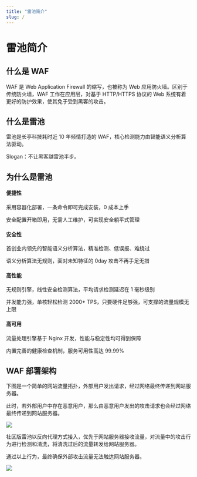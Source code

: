 ```yaml
---
title: "雷池简介"
slug: /
---
```


# 雷池简介

## 什么是 WAF

WAF 是 Web Application Firewall 的缩写，也被称为 Web 应用防火墙。区别于传统防火墙，WAF 工作在应用层，对基于 HTTP/HTTPS 协议的 Web 系统有着更好的防护效果，使其免于受到黑客的攻击。

## 什么是雷池

雷池是长亭科技耗时近 10 年倾情打造的 WAF，核心检测能力由智能语义分析算法驱动。

Slogan：不让黑客越雷池半步。

## 为什么是雷池

#### 便捷性

采用容器化部署，一条命令即可完成安装，0 成本上手

安全配置开箱即用，无需人工维护，可实现安全躺平式管理

#### 安全性

首创业内领先的智能语义分析算法，精准检测、低误报、难绕过

语义分析算法无规则，面对未知特征的 0day 攻击不再手足无措

#### 高性能

无规则引擎，线性安全检测算法，平均请求检测延迟在 1 毫秒级别

并发能力强，单核轻松检测 2000+ TPS，只要硬件足够强，可支撑的流量规模无上限

#### 高可用

流量处理引擎基于 Nginx 开发，性能与稳定性均可得到保障

内置完善的健康检查机制，服务可用性高达 99.99%

## WAF 部署架构

下图是一个简单的网站流量拓扑，外部用户发出请求，经过网络最终传递到网站服务器。

此时，若外部用户中存在恶意用户，那么由恶意用户发出的攻击请求也会经过网络最终传递到网站服务器。

![](/images/docs/guide_introduction/website_without_safeline.png)

社区版雷池以反向代理方式接入，优先于网站服务器接收流量，对流量中的攻击行为进行检测和清洗，将清洗过后的流量转发给网站服务器。

通过以上行为，最终确保外部攻击流量无法触达网站服务器。

![](/images/docs/guide_introduction/website_with_safeline.png)
